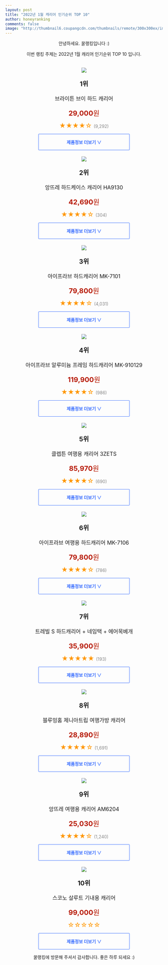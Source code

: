 ```yaml
--- 
layout: post 
title: "2022년 1월 캐리어 인기순위 TOP 10" 
author: honeyranking 
comments: false 
image: "http://thumbnail6.coupangcdn.com/thumbnails/remote/300x300ex/image/retail/images/2019/04/11/0/2/392dbd7b-4d43-4f70-aa0e-1697f4d46b62.jpg" 
--- 
```

<p style="text-align: center;">안녕하세요. 꿀랭킹입니다 :)</p> <p style="text-align: center;">이번 랭킹 주제는 2022년 1월 캐리어 인기순위 TOP 10 입니다.</p><center><img src="http://thumbnail6.coupangcdn.com/thumbnails/remote/300x300ex/image/retail/images/2019/04/11/0/2/392dbd7b-4d43-4f70-aa0e-1697f4d46b62.jpg" style="margin-top:20px" /></center> <p style="text-align: center; font-size: 20px"><b>1위</b></p> <p style="text-align: center; font-size: 17px">브라이튼 브이 하드 캐리어</p> <p style="text-align: center;"><span style="color: #b61800; font-size: 22px;"><b>29,000</b>원</span></p> <p style="text-align: center;"><span style="color: #ff9600; font-size: 20px;">★★★★☆ </span><span style="color: #878787;">(9,292)</span></p> <center><a href="https://link.coupang.com/a/iq1YN"> <div style="font-size: 14px; display: inline-block; padding: 15px 90px; color: #346aff; border-radius: 2px; border: 1px solid #346aff; cursor: pointer;"><b>제품정보 더보기 &or;</b></div> </a></center><center><img src="http://thumbnail7.coupangcdn.com/thumbnails/remote/300x300ex/image/retail/images/2019/11/25/14/4/be662b0e-4da0-460d-825d-7fc150d53b84.jpg" style="margin-top:20px" /></center> <p style="text-align: center; font-size: 20px"><b>2위</b></p> <p style="text-align: center; font-size: 17px">앙뜨레 하드케이스 캐리어 HA9130</p> <p style="text-align: center;"><span style="color: #b61800; font-size: 22px;"><b>42,690</b>원</span></p> <p style="text-align: center;"><span style="color: #ff9600; font-size: 20px;">★★★★☆ </span><span style="color: #878787;">(304)</span></p> <center><a href="https://link.coupang.com/a/iq1YP"> <div style="font-size: 14px; display: inline-block; padding: 15px 90px; color: #346aff; border-radius: 2px; border: 1px solid #346aff; cursor: pointer;"><b>제품정보 더보기 &or;</b></div> </a></center><center><img src="http://thumbnail7.coupangcdn.com/thumbnails/remote/300x300ex/image/product/image/vendoritem/2019/06/21/4690400106/0ed0c9f7-37e7-40e8-9e45-7fe7f281e9f2.jpg" style="margin-top:20px" /></center> <p style="text-align: center; font-size: 20px"><b>3위</b></p> <p style="text-align: center; font-size: 17px">아이프라브 하드캐리어 MK-7101</p> <p style="text-align: center;"><span style="color: #b61800; font-size: 22px;"><b>79,800</b>원</span></p> <p style="text-align: center;"><span style="color: #ff9600; font-size: 20px;">★★★★☆ </span><span style="color: #878787;">(4,031)</span></p> <center><a href="https://link.coupang.com/a/iq1YQ"> <div style="font-size: 14px; display: inline-block; padding: 15px 90px; color: #346aff; border-radius: 2px; border: 1px solid #346aff; cursor: pointer;"><b>제품정보 더보기 &or;</b></div> </a></center><center><img src="http://thumbnail7.coupangcdn.com/thumbnails/remote/300x300ex/image/retail/images/2019/04/16/17/3/05f3e9c8-9663-4466-bb29-d6db99225972.jpg" style="margin-top:20px" /></center> <p style="text-align: center; font-size: 20px"><b>4위</b></p> <p style="text-align: center; font-size: 17px">아이프라브 알루미늄 프레임 하드캐리어 MK-910129</p> <p style="text-align: center;"><span style="color: #b61800; font-size: 22px;"><b>119,900</b>원</span></p> <p style="text-align: center;"><span style="color: #ff9600; font-size: 20px;">★★★★☆ </span><span style="color: #878787;">(986)</span></p> <center><a href="https://link.coupang.com/a/iq1YS"> <div style="font-size: 14px; display: inline-block; padding: 15px 90px; color: #346aff; border-radius: 2px; border: 1px solid #346aff; cursor: pointer;"><b>제품정보 더보기 &or;</b></div> </a></center><center><img src="http://thumbnail6.coupangcdn.com/thumbnails/remote/300x300ex/image/retail/images/206145876397183-eb063e57-2119-4620-ae27-940210992868.jpg" style="margin-top:20px" /></center> <p style="text-align: center; font-size: 20px"><b>5위</b></p> <p style="text-align: center; font-size: 17px">클렙튼 여행용 캐리어 3ZETS</p> <p style="text-align: center;"><span style="color: #b61800; font-size: 22px;"><b>85,970</b>원</span></p> <p style="text-align: center;"><span style="color: #ff9600; font-size: 20px;">★★★★☆ </span><span style="color: #878787;">(690)</span></p> <center><a href="https://link.coupang.com/a/iq1YT"> <div style="font-size: 14px; display: inline-block; padding: 15px 90px; color: #346aff; border-radius: 2px; border: 1px solid #346aff; cursor: pointer;"><b>제품정보 더보기 &or;</b></div> </a></center><center><img src="http://thumbnail9.coupangcdn.com/thumbnails/remote/300x300ex/image/retail/images/2019/10/24/17/7/3aa7c2fa-776d-476d-98ee-f3d7a52282bf.jpg" style="margin-top:20px" /></center> <p style="text-align: center; font-size: 20px"><b>6위</b></p> <p style="text-align: center; font-size: 17px">아이프라브 여행용 하드캐리어 MK-7106</p> <p style="text-align: center;"><span style="color: #b61800; font-size: 22px;"><b>79,800</b>원</span></p> <p style="text-align: center;"><span style="color: #ff9600; font-size: 20px;">★★★★☆ </span><span style="color: #878787;">(786)</span></p> <center><a href="https://link.coupang.com/a/iq1YU"> <div style="font-size: 14px; display: inline-block; padding: 15px 90px; color: #346aff; border-radius: 2px; border: 1px solid #346aff; cursor: pointer;"><b>제품정보 더보기 &or;</b></div> </a></center><center><img src="http://thumbnail10.coupangcdn.com/thumbnails/remote/300x300ex/image/retail/images/2020/02/07/15/8/170315aa-c302-4606-b09f-86d398ea052e.jpg" style="margin-top:20px" /></center> <p style="text-align: center; font-size: 20px"><b>7위</b></p> <p style="text-align: center; font-size: 17px">트레빌 S 하드캐리어 + 네임택 + 에어목베개</p> <p style="text-align: center;"><span style="color: #b61800; font-size: 22px;"><b>35,900</b>원</span></p> <p style="text-align: center;"><span style="color: #ff9600; font-size: 20px;">★★★★★ </span><span style="color: #878787;">(193)</span></p> <center><a href="https://link.coupang.com/a/iq1YW"> <div style="font-size: 14px; display: inline-block; padding: 15px 90px; color: #346aff; border-radius: 2px; border: 1px solid #346aff; cursor: pointer;"><b>제품정보 더보기 &or;</b></div> </a></center><center><img src="http://thumbnail9.coupangcdn.com/thumbnails/remote/300x300ex/image/product/image/vendoritem/2019/05/30/3618462135/40760774-906d-48a6-99f7-2cd50f0a220c.jpg" style="margin-top:20px" /></center> <p style="text-align: center; font-size: 20px"><b>8위</b></p> <p style="text-align: center; font-size: 17px">블루밍홈 제니아트립 여행가방 캐리어</p> <p style="text-align: center;"><span style="color: #b61800; font-size: 22px;"><b>28,890</b>원</span></p> <p style="text-align: center;"><span style="color: #ff9600; font-size: 20px;">★★★★☆ </span><span style="color: #878787;">(1,691)</span></p> <center><a href="undefined"> <div style="font-size: 14px; display: inline-block; padding: 15px 90px; color: #346aff; border-radius: 2px; border: 1px solid #346aff; cursor: pointer;"><b>제품정보 더보기 &or;</b></div> </a></center><center><img src="http://thumbnail9.coupangcdn.com/thumbnails/remote/300x300ex/image/product/image/vendoritem/2019/07/22/5023758905/60eda51b-a2a5-4f47-a1b6-f19fa9a85d07.jpg" style="margin-top:20px" /></center> <p style="text-align: center; font-size: 20px"><b>9위</b></p> <p style="text-align: center; font-size: 17px">앙뜨레 여행용 캐리어 AM6204</p> <p style="text-align: center;"><span style="color: #b61800; font-size: 22px;"><b>25,030</b>원</span></p> <p style="text-align: center;"><span style="color: #ff9600; font-size: 20px;">★★★★☆ </span><span style="color: #878787;">(1,240)</span></p> <center><a href="https://link.coupang.com/a/iq1YY"> <div style="font-size: 14px; display: inline-block; padding: 15px 90px; color: #346aff; border-radius: 2px; border: 1px solid #346aff; cursor: pointer;"><b>제품정보 더보기 &or;</b></div> </a></center><center><img src="http://thumbnail8.coupangcdn.com/thumbnails/remote/300x300ex/image/rs_quotation_api/d5wi7gri/49b3a1d636b244dfa9102064d9ffa80b.JPG" style="margin-top:20px" /></center> <p style="text-align: center; font-size: 20px"><b>10위</b></p> <p style="text-align: center; font-size: 17px">스코노 살루트 기내용 캐리어</p> <p style="text-align: center;"><span style="color: #b61800; font-size: 22px;"><b>99,000</b>원</span></p> <p style="text-align: center;"><span style="color: #ff9600; font-size: 20px;">☆☆☆☆☆ </span><span style="color: #878787;"></span></p> <center><a href="undefined"> <div style="font-size: 14px; display: inline-block; padding: 15px 90px; color: #346aff; border-radius: 2px; border: 1px solid #346aff; cursor: pointer;"><b>제품정보 더보기 &or;</b></div> </a></center> <p style="text-align: center;">꿀랭킹에 방문해 주셔서 감사합니다. 좋은 하루 되세요 :)</p>
